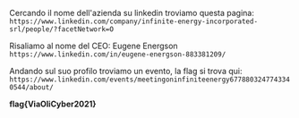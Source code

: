 Cercando il nome dell'azienda su linkedin troviamo questa pagina: ```https://www.linkedin.com/company/infinite-energy-incorporated-srl/people/?facetNetwork=O```

Risaliamo al nome del CEO: Eugene Energson ```https://www.linkedin.com/in/eugene-energson-883381209/```

Andando sul suo profilo troviamo un evento, la flag si trova qui:  ```https://www.linkedin.com/events/meetingoninfiniteenergy6778803247743340544/about/```

**flag{ViaOliCyber2021}**
